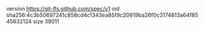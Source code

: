 version https://git-lfs.github.com/spec/v1
oid sha256:4c3b50697241c858cd4c1343ea85f9c20619ba26f0c3174813a64f8545632124
size 39011
